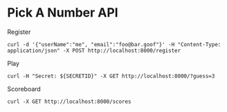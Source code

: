 # Pick A Number API

Register  
```
curl -d '{"userName":"me", "email":"foo@bar.goof"}' -H "Content-Type: application/json" -X POST http://localhost:8000/register
```  
Play  
```
curl -H "Secret: ${SECRETID}" -X GET http://localhost:8000/?guess=3
```  
Scoreboard  

```
curl -X GET http://localhost:8000/scores
```
